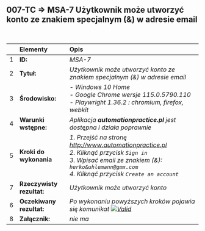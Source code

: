 ## 007-TC => MSA-7 Użytkownik może utworzyć konto ze znakiem specjalnym (&) w adresie email

<br>

|     | Elementy                  | Opis                                                                   |
| :-- | :------------------------ | :--------------------------------------------------------------------- |
| 1   | **ID:**                   | _MSA-7_                                                                |
| 2   | **Tytuł:**                | _Użytkownik może utworzyć konto ze znakiem specjalnym (&) w adresie email_ |
| 3   | **Środowisko:**           | _- Windows 10 Home <br> - Google Chrome wersje 115.0.5790.110 <br> - Playwright 1.36.2 : chromium, firefox, webkit_ |
| 4   | **Warunki wstępne:**      | _Aplikacja **automationpractice.pl** jest dostępna i działa poprawnie_ |
| 5   | **Kroki do wykonania**    | _1. Przejść na stronę http://www.automationpractice.pl <br> 2. Kliknąć przycisk `Sign in` <br> 3. Wpisać email ze znakiem (&): `herko&uhlemann@gmx.com` <br> 4. Kliknąć przycisk `Create an account`_ |
| 7   | **Rzeczywisty rezultat:** | _Użytkownik może utworzyć konto_                                       |
| 6   | **Oczekiwany rezultat:**  | _Po wykonaniu powyższych kroków pojawia się komunikat [![Valid](https://img.shields.io/badge/Invalid%20email%20address.-f3515c)](#)_ |
| 8   | **Załącznik:**            | _nie ma_                                                               |
